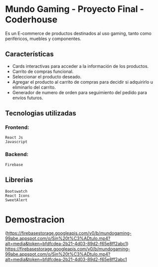 # Mundo Gaming - Proyecto Final - Coderhouse

Es un E-commerce de productos destinados al uso gaming, tanto como periféricos, muebles y componentes.

## Características

- Cards interactivas para acceder a la información de los productos.
- Carrito de compras funcional.
- Seleccionar el producto deseado.
- Agregar el producto al carrito de compras para decidir si adquirirlo u eliminarlo del carrito.
- Generador de numero de orden para seguimiento del pedido para envíos futuros.

## Tecnologias utilizadas
### Frontend:
    React Js
    Javascript
### Backend:
    Firebase

## Librerias
    Bootswatch
    React Icons
    SweetAlert
    
# Demostracion

(https://firebasestorage.googleapis.com/v0/b/mundogaming-99abe.appspot.com/o/Sin%20t%C3%ADtulo.mp4?alt=media&token=bfdfcdea-2b21-4d03-89d2-f65e8ff2abc1)
https://firebasestorage.googleapis.com/v0/b/mundogaming-99abe.appspot.com/o/Sin%20t%C3%ADtulo.mp4?alt=media&token=bfdfcdea-2b21-4d03-89d2-f65e8ff2abc1
